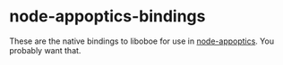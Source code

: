 # node-appoptics-bindings

These are the native bindings to liboboe for use in [node-appoptics](https://github.com/librato/node-appoptics). You probably want that.
